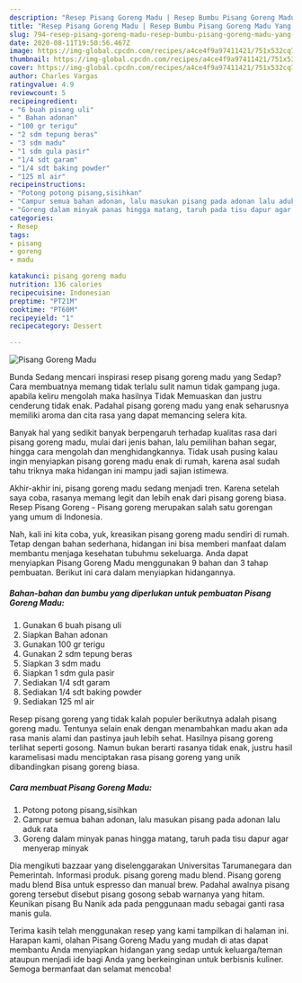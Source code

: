 ```yaml
---
description: "Resep Pisang Goreng Madu | Resep Bumbu Pisang Goreng Madu Yang Enak dan Simpel"
title: "Resep Pisang Goreng Madu | Resep Bumbu Pisang Goreng Madu Yang Enak dan Simpel"
slug: 794-resep-pisang-goreng-madu-resep-bumbu-pisang-goreng-madu-yang-enak-dan-simpel
date: 2020-08-11T19:50:56.467Z
image: https://img-global.cpcdn.com/recipes/a4ce4f9a97411421/751x532cq70/pisang-goreng-madu-foto-resep-utama.jpg
thumbnail: https://img-global.cpcdn.com/recipes/a4ce4f9a97411421/751x532cq70/pisang-goreng-madu-foto-resep-utama.jpg
cover: https://img-global.cpcdn.com/recipes/a4ce4f9a97411421/751x532cq70/pisang-goreng-madu-foto-resep-utama.jpg
author: Charles Vargas
ratingvalue: 4.9
reviewcount: 5
recipeingredient:
- "6 buah pisang uli"
- " Bahan adonan"
- "100 gr terigu"
- "2 sdm tepung beras"
- "3 sdm madu"
- "1 sdm gula pasir"
- "1/4 sdt garam"
- "1/4 sdt baking powder"
- "125 ml air"
recipeinstructions:
- "Potong potong pisang,sisihkan"
- "Campur semua bahan adonan, lalu masukan pisang pada adonan lalu aduk rata"
- "Goreng dalam minyak panas hingga matang, taruh pada tisu dapur agar menyerap minyak"
categories:
- Resep
tags:
- pisang
- goreng
- madu

katakunci: pisang goreng madu 
nutrition: 136 calories
recipecuisine: Indonesian
preptime: "PT21M"
cooktime: "PT60M"
recipeyield: "1"
recipecategory: Dessert

---
```



![Pisang Goreng Madu](https://img-global.cpcdn.com/recipes/a4ce4f9a97411421/751x532cq70/pisang-goreng-madu-foto-resep-utama.jpg)

Bunda Sedang mencari inspirasi resep pisang goreng madu yang Sedap? Cara membuatnya memang tidak terlalu sulit namun tidak gampang juga. apabila keliru mengolah maka hasilnya Tidak Memuaskan dan justru cenderung tidak enak. Padahal pisang goreng madu yang enak seharusnya memiliki aroma dan cita rasa yang dapat memancing selera kita.

Banyak hal yang sedikit banyak berpengaruh terhadap kualitas rasa dari pisang goreng madu, mulai dari jenis bahan, lalu pemilihan bahan segar, hingga cara mengolah dan menghidangkannya. Tidak usah pusing kalau ingin menyiapkan pisang goreng madu enak di rumah, karena asal sudah tahu triknya maka hidangan ini mampu jadi sajian istimewa.

Akhir-akhir ini, pisang goreng madu sedang menjadi tren. Karena setelah saya coba, rasanya memang legit dan lebih enak dari pisang goreng biasa. Resep Pisang Goreng - Pisang goreng merupakan salah satu gorengan yang umum di Indonesia.


Nah, kali ini kita coba, yuk, kreasikan pisang goreng madu sendiri di rumah. Tetap dengan bahan sederhana, hidangan ini bisa memberi manfaat dalam membantu menjaga kesehatan tubuhmu sekeluarga. Anda dapat menyiapkan Pisang Goreng Madu menggunakan 9 bahan dan 3 tahap pembuatan. Berikut ini cara dalam menyiapkan hidangannya.

<!--inarticleads1-->

##### Bahan-bahan dan bumbu yang diperlukan untuk pembuatan Pisang Goreng Madu:

1. Gunakan 6 buah pisang uli
1. Siapkan  Bahan adonan
1. Gunakan 100 gr terigu
1. Gunakan 2 sdm tepung beras
1. Siapkan 3 sdm madu
1. Siapkan 1 sdm gula pasir
1. Sediakan 1/4 sdt garam
1. Sediakan 1/4 sdt baking powder
1. Sediakan 125 ml air


Resep pisang goreng yang tidak kalah populer berikutnya adalah pisang goreng madu. Tentunya selain enak dengan menambahkan madu akan ada rasa manis alami dan pastinya jauh lebih sehat. Hasilnya pisang goreng terlihat seperti gosong. Namun bukan berarti rasanya tidak enak, justru hasil karamelisasi madu menciptakan rasa pisang goreng yang unik dibandingkan pisang goreng biasa. 

<!--inarticleads2-->

##### Cara membuat Pisang Goreng Madu:

1. Potong potong pisang,sisihkan
1. Campur semua bahan adonan, lalu masukan pisang pada adonan lalu aduk rata
1. Goreng dalam minyak panas hingga matang, taruh pada tisu dapur agar menyerap minyak


Dia mengikuti bazzaar yang diselenggarakan Universitas Tarumanegara dan Pemerintah. Informasi produk. pisang goreng madu blend. Pisang goreng madu blend Bisa untuk espresso dan manual brew. Padahal awalnya pisang goreng tersebut disebut pisang gosong sebab warnanya yang hitam. Keunikan pisang Bu Nanik ada pada penggunaan madu sebagai ganti rasa manis gula. 

Terima kasih telah menggunakan resep yang kami tampilkan di halaman ini. Harapan kami, olahan Pisang Goreng Madu yang mudah di atas dapat membantu Anda menyiapkan hidangan yang sedap untuk keluarga/teman ataupun menjadi ide bagi Anda yang berkeinginan untuk berbisnis kuliner. Semoga bermanfaat dan selamat mencoba!
